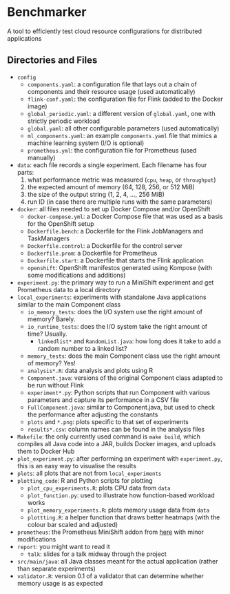 # Benchmarker
A tool to efficiently test cloud resource configurations for distributed applications

## Directories and Files
* `config`
  * `components.yaml`: a configuration file that lays out a chain of components and their resource usage (used automatically)
  * `flink-conf.yaml`: the configuration file for Flink (added to the Docker image)
  * `global_periodic.yaml`: a different version of `global.yaml`, one with strictly periodic workload
  * `global.yaml`: all other configurable parameters (used automatically)
  * `ml_components.yaml`: an example `components.yaml` file that mimics a machine learning system (I/O is optional)
  * `prometheus.yml`: the configuration file for Prometheus (used manually)
* `data`: each file records a single experiment. Each filename has four parts:
  1. what performance metric was measured (`cpu`, `heap`, or `throughput`)
  2. the expected amount of memory (64, 128, 256, or 512 MiB)
  3. the size of the output string (1, 2, 4, ..., 256 MiB)
  4. run ID (in case there are multiple runs with the same parameters)
* `docker`: all files needed to set up Docker Compose and/or OpenShift
  * `docker-compose.yml`: a Docker Compose file that was used as a basis for the OpenShift setup
  * `Dockerfile.bench`: a Dockerfile for the Flink JobManagers and TaskManagers
  * `Dockerfile.control`: a Dockerfile for the control server
  * `Dockerfile.prom`: a Dockerfile for Prometheus
  * `Dockerfile.start`: a Dockerfile that starts the Flink application
  * `openshift`: OpenShift manifestos generated using Kompose (with some modifications and additions)
* `experiment.py`: the primary way to run a MiniShift experiment and get Prometheus data to a local directory
* `local_experiments`: experiments with standalone Java applications similar to the main Component class
  * `io_memory_tests`: does the I/O system use the right amount of memory? Barely.
  * `io_runtime_tests`: does the I/O system take the right amount of time? Usually.
    * `linkedlist*` and `RandomList.java`: how long does it take to add a random number to a linked list?
  * `memory_tests`: does the main Component class use the right amount of memory? Yes!
  * `analysis*.R`: data analysis and plots using R
  * `Component.java`: versions of the original Component class adapted to be run without Flink
  * `experiment*.py`: Python scripts that run Component with various parameters and capture its performance in a CSV file
  * `FullComponent.java`: similar to Component.java, but used to check the performance after adjusting the constants
  * `plots` and `*.png`: plots specific to that set of experiments
  * `results*.csv`: column names can be found in the analysis files
* `Makefile`: the only currently used command is `make build`, which compiles all Java code into a JAR, builds Docker images, and uploads them to Docker Hub
* `plot_experiment.py`: after performing an experiment with `experiment.py`, this is an easy way to visualise the results
* `plots`: all plots that are not from `local_experiments`
* `plotting_code`: R and Python scripts for plotting
  * `plot_cpu_experiments.R`: plots CPU data from `data`
  * `plot_function.py`: used to illustrate how function-based workload works
  * `plot_memory_experiments.R`: plots memory usage data from `data`
  * `plottting.R`: a helper function that draws better heatmaps (with the colour bar scaled and adjusted)
* `prometheus`: the Prometheus MiniShift addon from [here](https://github.com/minishift/minishift-addons/tree/master/add-ons/prometheus) with minor modifications
* `report`: you might want to read it
  * `talk`: slides for a talk midway through the project
* `src/main/java`: all Java classes meant for the actual application (rather than separate experiments)
* `validator.R`: version 0.1 of a validator that can determine whether memory usage is as expected
